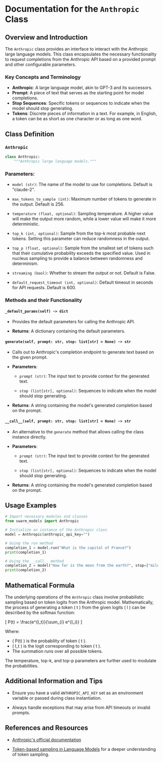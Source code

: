 # **Documentation for the `Anthropic` Class**

## **Overview and Introduction**

The `Anthropic` class provides an interface to interact with the Anthropic large language models. This class encapsulates the necessary functionality to request completions from the Anthropic API based on a provided prompt and other configurable parameters.

### **Key Concepts and Terminology**

- **Anthropic**: A large language model, akin to GPT-3 and its successors.
- **Prompt**: A piece of text that serves as the starting point for model completions.
- **Stop Sequences**: Specific tokens or sequences to indicate when the model should stop generating.
- **Tokens**: Discrete pieces of information in a text. For example, in English, a token can be as short as one character or as long as one word.

## **Class Definition**

### `Anthropic`
```python
class Anthropic:
    """Anthropic large language models."""
```

### Parameters:

- `model (str)`: The name of the model to use for completions. Default is "claude-2".

- `max_tokens_to_sample (int)`: Maximum number of tokens to generate in the output. Default is 256.

- `temperature (float, optional)`: Sampling temperature. A higher value will make the output more random, while a lower value will make it more deterministic.

- `top_k (int, optional)`: Sample from the top-k most probable next tokens. Setting this parameter can reduce randomness in the output.

- `top_p (float, optional)`: Sample from the smallest set of tokens such that their cumulative probability exceeds the specified value. Used in nucleus sampling to provide a balance between randomness and determinism.

- `streaming (bool)`: Whether to stream the output or not. Default is False.

- `default_request_timeout (int, optional)`: Default timeout in seconds for API requests. Default is 600.

### **Methods and their Functionality**

#### `_default_params(self) -> dict`

- Provides the default parameters for calling the Anthropic API.

- **Returns**: A dictionary containing the default parameters.

#### `generate(self, prompt: str, stop: list[str] = None) -> str`

- Calls out to Anthropic's completion endpoint to generate text based on the given prompt.

- **Parameters**:
    - `prompt (str)`: The input text to provide context for the generated text.

    - `stop (list[str], optional)`: Sequences to indicate when the model should stop generating.

- **Returns**: A string containing the model's generated completion based on the prompt.

#### `__call__(self, prompt: str, stop: list[str] = None) -> str`

- An alternative to the `generate` method that allows calling the class instance directly.

- **Parameters**:
    - `prompt (str)`: The input text to provide context for the generated text.

    - `stop (list[str], optional)`: Sequences to indicate when the model should stop generating.

- **Returns**: A string containing the model's generated completion based on the prompt.

## **Usage Examples**

```python
# Import necessary modules and classes
from swarm_models import Anthropic

# Initialize an instance of the Anthropic class
model = Anthropic(anthropic_api_key="")

# Using the run method
completion_1 = model.run("What is the capital of France?")
print(completion_1)

# Using the __call__ method
completion_2 = model("How far is the moon from the earth?", stop=["miles", "km"])
print(completion_2)
```

## **Mathematical Formula**

The underlying operations of the `Anthropic` class involve probabilistic sampling based on token logits from the Anthropic model. Mathematically, the process of generating a token \( t \) from the given logits \( l \) can be described by the softmax function:

\[ P(t) = \frac{e^{l_t}}{\sum_{i} e^{l_i}} \]

Where:
- \( P(t) \) is the probability of token \( t \).
- \( l_t \) is the logit corresponding to token \( t \).
- The summation runs over all possible tokens.

The temperature, top-k, and top-p parameters are further used to modulate the probabilities.

## **Additional Information and Tips**

- Ensure you have a valid `ANTHROPIC_API_KEY` set as an environment variable or passed during class instantiation.

- Always handle exceptions that may arise from API timeouts or invalid prompts.

## **References and Resources**

- [Anthropic's official documentation](https://www.anthropic.com/docs)

- [Token-based sampling in Language Models](https://arxiv.org/abs/1904.09751) for a deeper understanding of token sampling.
